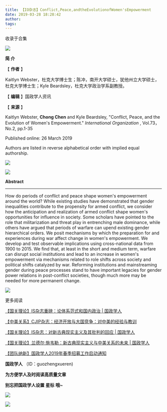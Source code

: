 ```yaml
---
title: 【IO杂志】Conflict,Peace,andtheEvolutionofWomen'sEmpowerment
date: 2019-03-28 18:28:42
author: 
tags: 
---
```



收录于合集

![](/images/3263/2.gif)

  

**简 介**

  

【 **作者** 】

Kaitlyn Webster，杜克大学博士生；陈冲，南开大学硕士，犹他州立大学硕士，杜克大学博士生；Kyle Beardsley，杜克大学政治学系副教授。

【 **编辑** 】国政学人资讯

【 **来源** 】

Kaitlyn Webster, **Chong Chen** and Kyle Beardsley, "Conflict, Peace, and the
Evolution of Women's Empowerment." _International Organization_ , Vol.73，No.2,
pp.1-35

Published online: 26 March 2019

Authors are listed in reverse alphabetical order with implied equal
authorship.

![](/images/3263/3.jpeg)

![](/images/3263/4.png)

**Abstract**

  

 ****

How do periods of conflict and peace shape women's empowerment around the
world? While existing studies have demonstrated that gender inequalities
contribute to the propensity for armed conflict, we consider how the
anticipation and realization of armed conflict shape women's opportunities for
influence in society. Some scholars have pointed to the role that
militarization and threat play in entrenching male dominance, while others
have argued that periods of warfare can upend existing gender hierarchical
orders. We posit mechanisms by which the preparation for and experiences
during war affect change in women's empowerment. We develop and test
observable implications using cross-national data from 1900 to 2015. We find
that, at least in the short and medium term, warfare can disrupt social
institutions and lead to an increase in women's empowerment via mechanisms
related to role shifts across society and political shifts catalyzed by war.
Reforming institutions and mainstreaming gender during peace processes stand
to have important legacies for gender power relations in post-conflict
societies, though much more may be needed for more permanent change.

  

![](/images/3263/5.png)

  

  

更多阅读

[【国关理论】IS杂志重磅：论体系范式和国内政治 |
国政学人](http://mp.weixin.qq.com/s?__biz=MzI3MTYzMzE5Mw==&mid=2247488905&idx=1&sn=576023a29817f87a62f007f521d9831a&chksm=eb3f8bcfdc4802d942250a26fbd1e43de642f8286cfd4525f390adcf6320818811b77be0a78a&scene=21#wechat_redirect)  

[【中美关系】CJIP杂志：经济开放与大国竞争：对中美的经验与教训](http://mp.weixin.qq.com/s?__biz=MzI3MTYzMzE5Mw==&mid=2247489037&idx=2&sn=908fe5c0d19825a59269f9fef2b04dc4&chksm=eb3f884bdc48015d9c476c9ff5e4f0406d5c8ecf386b347cd86e543b80930bb3f2261759612b&scene=21#wechat_redirect)  

[【国关理论】IS杂志：对新古典现实主义及其批判的回应 |
国政学人](http://mp.weixin.qq.com/s?__biz=MzI3MTYzMzE5Mw==&mid=2247488926&idx=1&sn=27b7fa86217f838b396f8c79739cb075&chksm=eb3f8bd8dc4802cebe89a4680a97aedbd0b0174722ea82580406d4e9df31f792d0a925547b7b&scene=21#wechat_redirect)  

[【国关理论】兰德尔·施韦勒：新古典现实主义与中美关系的未来 |
国政学人](http://mp.weixin.qq.com/s?__biz=MzI3MTYzMzE5Mw==&mid=2247488905&idx=2&sn=19a33c6497009bf84707033c08feb444&chksm=eb3f8bcfdc4802d9240a81f8483fcd9ae5e15df2e5818f9b49ad72ed952c12b6d7baab4c7664&scene=21#wechat_redirect)  

[【团队纳新】国政学人2019年春季招募工作启动通知](http://mp.weixin.qq.com/s?__biz=MzI3MTYzMzE5Mw==&mid=2247488529&idx=1&sn=4d7a223b6bbfccdb000d0846d8be30e8&chksm=eb3f8a57dc480341c8a6ed4339b6d215c73b98cacfdba087fa5b5eddc1b2337dfd0549522576&scene=21#wechat_redirect)  

  

 **国政学人** （ID：guozhengxueren)

  

 **为方便学人及时阅读高质量文章**

 **别忘把国政学人设置** **星标** **哦~**

![](/images/3263/6.gif)

![](/images/3263/7.gif)


